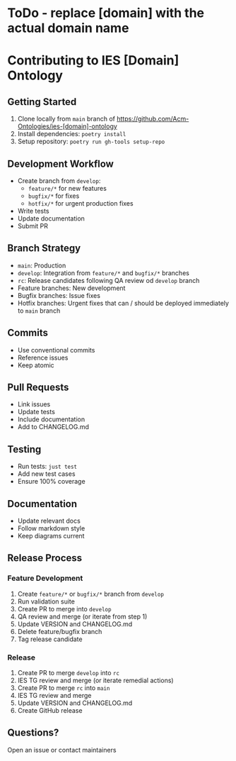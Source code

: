 # ToDo - replace [domain] with the actual domain name
# Contributing to IES [Domain] Ontology

## Getting Started
1. Clone locally from `main` branch of https://github.com/Acm-Ontologies/ies-[domain]-ontology
2. Install dependencies: `poetry install`
3. Setup repository: `poetry run gh-tools setup-repo`

## Development Workflow
- Create branch from `develop`:
  - `feature/*` for new features
  - `bugfix/*` for fixes
  - `hotfix/*` for urgent production fixes
- Write tests
- Update documentation
- Submit PR

## Branch Strategy
- `main`: Production
- `develop`: Integration from `feature/*` and `bugfix/*` branches
- `rc`: Release candidates following QA review od `develop` branch
- Feature branches: New development
- Bugfix branches: Issue fixes
- Hotfix branches: Urgent fixes that can / should be deployed immediately to `main` branch

## Commits
- Use conventional commits
- Reference issues
- Keep atomic

## Pull Requests
- Link issues
- Update tests
- Include documentation
- Add to CHANGELOG.md

## Testing
- Run tests: `just test`
- Add new test cases
- Ensure 100% coverage

## Documentation
- Update relevant docs
- Follow markdown style
- Keep diagrams current

## Release Process

### Feature Development
1. Create `feature/*` or `bugfix/*` branch from `develop`
2. Run validation suite
3. Create PR to merge into `develop`
4. QA review and merge (or iterate from step 1)
5. Update VERSION and CHANGELOG.md
6. Delete feature/bugfix branch
7. Tag release candidate

### Release
1. Create PR to merge `develop` into `rc`
2. IES TG review and merge (or iterate remedial actions)
3. Create PR to merge `rc` into `main`
4. IES TG review and merge
5. Update VERSION and CHANGELOG.md
6. Create GitHub release

## Questions?
Open an issue or contact maintainers

